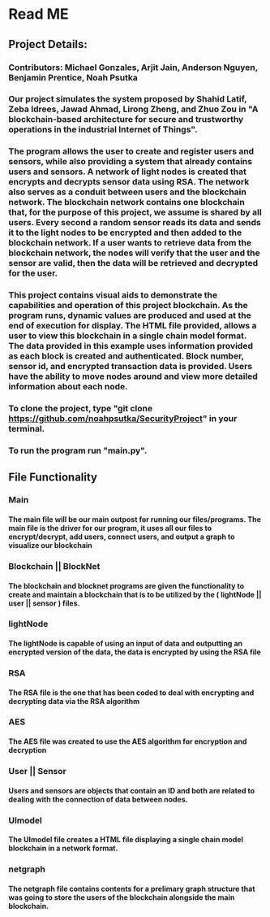# Read ME

## Project Details: 

### Contributors: Michael Gonzales, Arjit Jain, Anderson Nguyen, Benjamin Prentice, Noah Psutka

### Our project simulates the system proposed by Shahid Latif, Zeba Idrees, Jawad Ahmad, Lirong Zheng, and Zhuo Zou in "A blockchain-based architecture for secure and trustworthy operations in the industrial Internet of Things".

### The program allows the user to create and register users and sensors, while also providing a system that already contains users and sensors. A network of light nodes is created that encrypts and decrypts sensor data using RSA. The network also serves as a conduit between users and the blockchain network. The blockchain network contains one blockchain that, for the purpose of this project, we assume is shared by all users. Every second a random sensor reads its data and sends it to the light nodes to be encrypted and then added to the blockchain network. If a user wants to retrieve data from the blockchain network, the nodes will verify that the user and the sensor are valid, then the data will be retrieved and decrypted for the user.

### This project contains visual aids to demonstrate the capabilities and operation of this project blockchain. As the program runs, dynamic values are produced and used at the end of execution for display. The HTML file provided, allows a user to view this blockchain in a single chain model format. The data provided in this example uses information provided as each block is created and authenticated. Block number, sensor id, and encrypted transaction data is provided. Users have the ability to move nodes around and view more detailed information about each node.

### To clone the project, type "git clone https://github.com/noahpsutka/SecurityProject" in your terminal.

### To run the program run "main.py".


## File Functionality

### Main
#### The main file will be our main outpost for running our files/programs. The main file is the driver for our program, it uses all our files to encrypt/decrypt, add users, connect users, and output a graph to visualize our blockchain

### Blockchain || BlockNet
#### The blockchain and blocknet programs are given the functionality to create and maintain a blockchain that is to be utilized by the ( lightNode || user || sensor ) files.

### lightNode
#### The lightNode is capable of using an input of data and outputting an encrypted version of the data, the data is encrypted by using the RSA file

### RSA
#### The RSA file is the one that has been coded to deal with encrypting and decrypting data via the RSA algorithm

### AES 
#### The AES file was created to use the AES algorithm for encryption and decryption

### User || Sensor
#### Users and sensors are objects that contain an ID and both are related to dealing with the connection of data between nodes. 

### UImodel
#### The UImodel file creates a HTML file displaying a single chain model blockchain in a network format.

### netgraph
#### The netgraph file contains contents for a prelimary graph structure that was going to store the users of the blockchain alongside the main blockchain.
